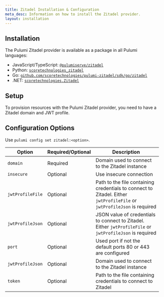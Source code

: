 ```yaml
---
title: Zitadel Installation & Configuration
meta_desc: Information on how to install the Zitadel provider.
layout: installation
---
```


## Installation

The Pulumi Zitadel provider is available as a package in all Pulumi languages:

* JavaScript/TypeScript: [`@pulumiserve/zitadel`](https://www.npmjs.com/package/@scoretechnologies/zitadel)
* Python: [`scoretechnologies_zitadel`](https://pypi.org/project/scoretechnologies-zitadel/)
* Go: [`github.com/scoretechnologies/pulumi-zitadel/sdk/go/zitadel`](https://pkg.go.dev/github.com/scoretechnologies/pulumi-zitadel/sdk)
* .NET: [`scoretechnologies.Zitadel`](https://www.nuget.org/packages/scoretechnologies.Zitadel)

## Setup

To provision resources with the Pulumi Zitadel provider, you need to have a Zitadel domain and JWT profile.

## Configuration Options

Use `pulumi config set zitadel:<option>`.

| Option | Required/Optional | Description |
|-----|------|----|
| `domain`| Required | Domain used to connect to the Zitadel instance |
| `insecure`| Optional | Use insecure connection |
| `jwtProfileFile`| Optional |  Path to the file containing credentials to connect to Zitadel. Either `jwtProfileFile` or `jwtProfileJson` is required |
| `jwtProfileJson`| Optional | JSON value of credentials to connect to Zitadel. Either `jwtProfileFile` or `jwtProfileJson` is required |
| `port`| Optional |  Used port if not the default ports 80 or 443 are configured |
| `jwtProfileJson`| Optional | Domain used to connect to the Zitadel instance |
| `token`| Optional | Path to the file containing credentials to connect to Zitadel |